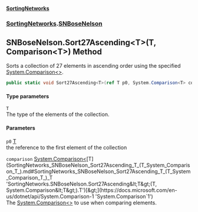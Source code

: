 #### [SortingNetworks](index.md 'index')
### [SortingNetworks](SortingNetworks.md 'SortingNetworks').[SNBoseNelson](SortingNetworks_SNBoseNelson.md 'SortingNetworks.SNBoseNelson')
## SNBoseNelson.Sort27Ascending&lt;T&gt;(T, Comparison&lt;T&gt;) Method
Sorts a collection of 27 elements in ascending order using the specified [System.Comparison&lt;&gt;](https://docs.microsoft.com/en-us/dotnet/api/System.Comparison-1 'System.Comparison`1').  
```csharp
public static void Sort27Ascending<T>(ref T p0, System.Comparison<T> comparison);
```
#### Type parameters
<a name='SortingNetworks_SNBoseNelson_Sort27Ascending_T_(T_System_Comparison_T_)_T'></a>
`T`  
The type of the elements of the collection.
  
#### Parameters
<a name='SortingNetworks_SNBoseNelson_Sort27Ascending_T_(T_System_Comparison_T_)_p0'></a>
`p0` [T](SortingNetworks_SNBoseNelson_Sort27Ascending_T_(T_System_Comparison_T_).md#SortingNetworks_SNBoseNelson_Sort27Ascending_T_(T_System_Comparison_T_)_T 'SortingNetworks.SNBoseNelson.Sort27Ascending&lt;T&gt;(T, System.Comparison&lt;T&gt;).T')  
the reference to the first element of the collection
  
<a name='SortingNetworks_SNBoseNelson_Sort27Ascending_T_(T_System_Comparison_T_)_comparison'></a>
`comparison` [System.Comparison&lt;](https://docs.microsoft.com/en-us/dotnet/api/System.Comparison-1 'System.Comparison`1')[T](SortingNetworks_SNBoseNelson_Sort27Ascending_T_(T_System_Comparison_T_).md#SortingNetworks_SNBoseNelson_Sort27Ascending_T_(T_System_Comparison_T_)_T 'SortingNetworks.SNBoseNelson.Sort27Ascending&lt;T&gt;(T, System.Comparison&lt;T&gt;).T')[&gt;](https://docs.microsoft.com/en-us/dotnet/api/System.Comparison-1 'System.Comparison`1')  
The [System.Comparison&lt;&gt;](https://docs.microsoft.com/en-us/dotnet/api/System.Comparison-1 'System.Comparison`1') to use when comparing elements.
  
